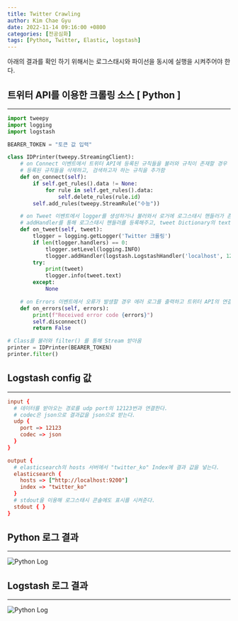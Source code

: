 ```yaml
---
title: Twitter Crawling
author: Kim Chae Gyu
date: 2022-11-14 09:16:00 +0800
categories: [전공심화]
tags: [Python, Twitter, Elastic, logstash]
---
```


아래의 결과를 확인 하기 위해서는 로그스태시와 파이선을 동시에 실행을 시켜주어야 한다.

## 트위터 API를 이용한 크롤링 소스 [ Python ]
---

```python
import tweepy
import logging
import logstash

BEARER_TOKEN = "토큰 값 입력"

class IDPrinter(tweepy.StreamingClient):
    # on Connect 이벤트에서 트위터 API에 등록된 규칙들을 불러와 규칙이 존재할 경우
    # 등록된 규칙들을 삭제하고, 검색하고자 하는 규칙을 추가함
    def on_connect(self):
        if self.get_rules().data != None:
            for rule in self.get_rules().data:
                self.delete_rules(rule.id)
        self.add_rules(tweepy.StreamRule("수능"))

    # on Tweet 이벤트에서 logger를 생성하거나 불러와서 로거에 로그스태시 핸들러가 존재하지 않는다면
    # addHandler를 통해 로그스태시 핸들러를 등록해주고, tweet Dictionary의 text를 info Level의 로거를 출력함
    def on_tweet(self, tweet):
        tlogger = logging.getLogger('Twitter 크롤링')
        if len(tlogger.handlers) == 0:
            tlogger.setLevel(logging.INFO)
            tlogger.addHandler(logstash.LogstashHandler('localhost', 12123, version=1))
        try:
            print(tweet)
            tlogger.info(tweet.text)
        except:
            None

    # on Errors 이벤트에서 오류가 발생할 경우 에러 로그를 출력하고 트위터 API의 연결을 종료함
    def on_errors(self, errors):
        print(f"Received error code {errors}")
        self.disconnect()
        return False

# Class를 불러와 filter() 를 통해 Stream 받아옴
printer = IDPrinter(BEARER_TOKEN)
printer.filter()
```

## Logstash config 값
---

```conf
input {
  # 데이터를 받아오는 경로를 udp port의 12123번과 연결한다.
  # codec은 json으로 결과값을 json으로 받는다.
  udp {
    port => 12123
    codec => json
  }
}

output {
  # elasticsearch의 hosts 서버에서 "twitter_ko" Index에 결과 값을 넣는다.
  elasticsearch {
    hosts => ["http://localhost:9200"]
    index => "twitter_ko"
  }
  # stdout을 이용해 로그스태시 콘솔에도 표시를 시켜준다.
  stdout { }
}
```

## Python 로그 결과
---

![Python Log](https://media.discordapp.net/attachments/1045516878161903666/1045516930984984687/logstash_python.PNG)

## Logstash 로그 결과
---

![Python Log](https://media.discordapp.net/attachments/1045516878161903666/1045516931312136222/logstash_log.PNG)
